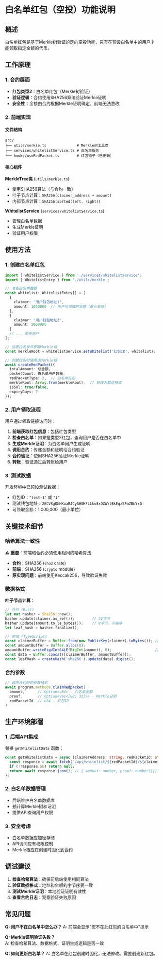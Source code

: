# 白名单红包（空投）功能说明

## 概述

白名单红包是基于Merkle树验证的定向空投功能，只有在预设白名单中的用户才能领取指定金额的代币。

## 工作原理

### 1. 合约层面

- **红包类型2**：白名单红包（Merkle树验证）
- **验证逻辑**：合约使用SHA256算法验证Merkle证明
- **安全性**：金额由合约根据Merkle证明确定，前端无法篡改

### 2. 前端实现

#### 文件结构
```
src/
├── utils/merkle.ts              # Merkle树工具类
├── services/whitelistService.ts # 白名单服务
└── hooks/useRedPacket.ts        # 红包钩子（已更新）
```

#### 核心组件

**MerkleTree类** (`utils/merkle.ts`)
- 使用SHA256算法（与合约一致）
- 叶子节点计算：`SHA256(claimer_address + amount)`
- 内部节点计算：`SHA256(sorted(left, right))`

**WhitelistService** (`services/whitelistService.ts`)
- 管理白名单数据
- 生成Merkle证明
- 验证用户权限

## 使用方法

### 1. 创建白名单红包

```typescript
import { whitelistService } from './services/whitelistService';
import { WhitelistEntry } from './utils/merkle';

// 准备白名单数据
const whitelist: WhitelistEntry[] = [
  {
    claimer: '用户钱包地址1',
    amount: 1000000  // 用户可领取的金额（最小单位）
  },
  {
    claimer: '用户钱包地址2', 
    amount: 2000000
  }
  // ... 更多用户
];

// 设置白名单并获取Merkle根
const merkleRoot = whitelistService.setWhitelist('红包ID', whitelist);

// 创建红包时使用该Merkle根
await createRedPacket({
  totalAmount: 总金额,
  packetCount: 白名单用户数量,
  redPacketType: 2,  // 白名单红包
  merkleRoot: Array.from(merkleRoot),  // 转换为数组格式
  isSol: true/false,
  expiryDays: 7
});
```

### 2. 用户领取流程

用户通过领取链接访问时：

1. **前端获取红包信息**：包括红包类型
2. **检查白名单**：如果是类型2红包，查询用户是否在白名单中
3. **生成Merkle证明**：为白名单用户生成证明
4. **调用合约**：传递金额和证明给合约验证
5. **合约验证**：使用SHA256验证Merkle证明
6. **转账**：验证通过后转账给用户

### 3. 测试数据

开发环境中已预设测试数据：
- 红包ID：`"test-1"` 或 `"1"`
- 测试钱包地址：`2BCV8gKNHKuaRJCySHGHFLLkw8xQZWYtBkEqzEFnZBbYrG`
- 可领取金额：1,000,000（最小单位）

## 关键技术细节

### 哈希算法一致性

⚠️ **重要**：前端和合约必须使用相同的哈希算法

- **合约**：SHA256 (`sha2` crate)
- **前端**：SHA256 (`crypto` module)
- **原实现问题**：前端使用Keccak256，导致验证失败

### 数据格式

**叶子节点计算**：
```rust
// 合约 (Rust)
let mut hasher = Sha256::new();
hasher.update(claimer.as_ref());        // 32字节
hasher.update(amount.to_le_bytes());    // 8字节，小端序
let leaf_hash = hasher.finalize();
```

```typescript
// 前端 (TypeScript)
const claimerBuffer = Buffer.from(new PublicKey(claimer).toBytes()); // 32字节
const amountBuffer = Buffer.alloc(8);
amountBuffer.writeBigUInt64LE(BigInt(amount), 0);                    // 8字节，小端序
const data = Buffer.concat([claimerBuffer, amountBuffer]);
const leafHash = createHash('sha256').update(data).digest();
```

### 合约参数

```typescript
// 调用合约时的参数格式
await program.methods.claimRedpacket(
  amount,      // Option<u64> - 白名单金额
  proof,       // Option<Vec<[u8; 32]>> - Merkle证明
  redPacketId  // u64 - 红包ID
)
```

## 生产环境部署

### 1. 后端API集成

替换 `getWhitelistData` 函数：

```typescript
const getWhitelistData = async (claimerAddress: string, redPacketId: string) => {
  const response = await fetch(`/api/whitelist/${redPacketId}/${claimerAddress}`);
  if (!response.ok) return null;
  return await response.json(); // { amount: number, proof: number[][] }
};
```

### 2. 白名单数据管理

- 后端维护白名单数据库
- 预计算Merkle树和证明
- 提供API查询用户权限

### 3. 安全考虑

- 白名单数据应加密存储
- API访问应有权限控制  
- Merkle根应在创建时固化到合约

## 调试建议

1. **检查哈希算法**：确保前后端使用相同算法
2. **验证数据格式**：地址和金额的字节序要一致
3. **测试Merkle证明**：本地验证证明有效性
4. **查看合约日志**：观察验证失败原因

## 常见问题

**Q: 用户不在白名单中怎么办？**
A: 前端会显示"您不在此红包的白名单中"提示

**Q: Merkle证明验证失败？**  
A: 检查哈希算法、数据格式、证明生成逻辑是否一致

**Q: 如何更新白名单？**
A: 白名单在红包创建时固化，无法修改。需要创建新红包。 